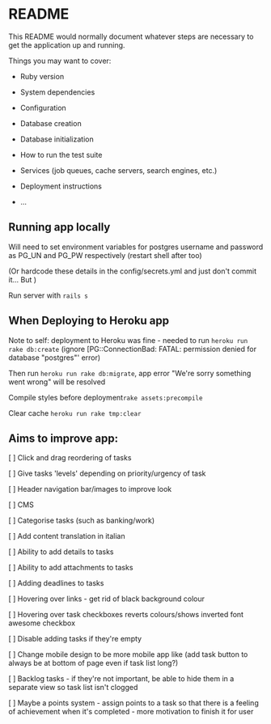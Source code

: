 # README

This README would normally document whatever steps are necessary to get the
application up and running.

Things you may want to cover:

* Ruby version

* System dependencies

* Configuration

* Database creation

* Database initialization

* How to run the test suite

* Services (job queues, cache servers, search engines, etc.)

* Deployment instructions

* ...


Running app locally
-------------------

Will need to set environment variables for postgres username and password as PG_UN and PG_PW respectively (restart shell after too)

(Or hardcode these details in the config/secrets.yml and just don't commit it... But )

Run server with ```rails s```

When Deploying to Heroku app
----------------------------

Note to self: deployment to Heroku was fine - needed to run ```heroku run rake db:create``` (ignore [PG::ConnectionBad: FATAL:  permission denied for database "postgres"' error)

Then run ```heroku run rake db:migrate```, app error "We're sorry something went wrong" will be resolved

Compile styles before deployment```rake assets:precompile```

Clear cache ```heroku run rake tmp:clear```

Aims to improve app:
--------------------

[ ] Click and drag reordering of tasks

[ ] Give tasks 'levels' depending on priority/urgency of task

[ ] Header navigation bar/images to improve look

[ ] CMS

[ ] Categorise tasks (such as banking/work)

[ ] Add content translation in italian

[ ] Ability to add details to tasks

[ ] Ability to add attachments to tasks

[ ] Adding deadlines to tasks

[ ] Hovering over links - get rid of black background colour

[ ] Hovering over task checkboxes reverts colours/shows inverted font awesome checkbox

[ ] Disable adding tasks if they're empty

[ ] Change mobile design to be more mobile app like (add task button to always be at bottom of page even if task list long?)

[ ] Backlog tasks - if they're not important, be able to hide them in a separate view so task list isn't clogged

[ ] Maybe a points system - assign points to a task so that there is a feeling of achievement when it's completed - more motivation to finish it for user
